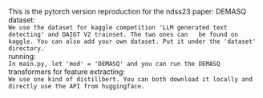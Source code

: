 This is the pytorch version reproduction for the ndss23 paper: DEMASQ  
dataset:  
`We use the dataset for kaggle competition 'LLM generated text detecting' and DAIGT V2 trainset. The two ones can  
be found on kaggle. You can also add your own dataset. Put it under the 'dataset' directory.`  
running:  
`In main.py, let 'mod' = 'DEMASQ' and you can run the DEMASQ`  
transformers for feature extracting:  
`We use one kind of distillbert. You can both download it locally and directly use the API from huggingface.`  
